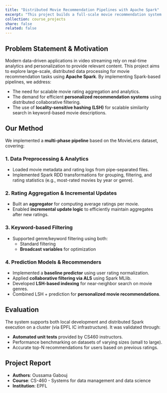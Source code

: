 ```yaml
---
title: "Distributed Movie Recommendation Pipelines with Apache Spark"
excerpt: "This project builds a full-scale movie recommendation system using Apache Spark, incorporating data analytics, keyword-based filtering, and collaborative filtering via ALS. Implemented on the MovieLens dataset, the system supports efficient data preprocessing, incremental rating updates, and personalized movie recommendations through LSH and predictive models."
collection: course_projects
share: false
related: false
---
```


## Problem Statement & Motivation

Modern data-driven applications in video streaming rely on real-time analytics and personalization to provide relevant content. This project aims to explore large-scale, distributed data processing for movie recommendation tasks using **Apache Spark**. By implementing Spark-based pipelines, we address:

- The need for scalable movie rating aggregation and analytics.
- The demand for efficient **personalized recommendation systems** using distributed collaborative filtering.
- The use of **locality-sensitive hashing (LSH)** for scalable similarity search in keyword-based movie descriptions.

## Our Method

We implemented a **multi-phase pipeline** based on the MovieLens dataset, covering:

### 1. Data Preprocessing & Analytics

- Loaded movie metadata and rating logs from pipe-separated files.
- Implemented Spark RDD transformations for grouping, filtering, and rating statistics (e.g., most-rated movies by year or genre).

### 2. Rating Aggregation & Incremental Updates

- Built an **aggregator** for computing average ratings per movie.
- Enabled **incremental update logic** to efficiently maintain aggregates after new ratings.

### 3. Keyword-based Filtering

- Supported genre/keyword filtering using both:
  - Standard filtering
  - **Broadcast variables** for optimization

### 4. Prediction Models & Recommenders

- Implemented a **baseline predictor** using user rating normalization.
- Applied **collaborative filtering via ALS** using Spark MLlib.
- Developed **LSH-based indexing** for near-neighbor search on movie genres.
- Combined LSH + prediction for **personalized movie recommendations**.

## Evaluation

The system supports both local development and distributed Spark execution on a cluster (via EPFL IC infrastructure). It was validated through:

- **Automated unit tests** provided by CS460 instructors.
- Performance benchmarking on datasets of varying sizes (small to large).
- Accurate top-N recommendations for users based on previous ratings.


## Project Report

- **Authors**: Oussama Gabouj
- **Course**: CS-460 - Systems for data management and data science 
- **Institution**: EPFL  
